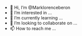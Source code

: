 - 👋 Hi, I’m @Marklorenceberon
- 👀 I’m interested in ...
- 🌱 I’m currently learning ...
- 💞️ I’m looking to collaborate on ...
- 📫 How to reach me ...

<!---
Marklorenceberon/Marklorenceberon is a ✨ special ✨ repository because its `README.md` (this file) appears on your GitHub profile.
You can click the Preview link to take a look at your changes.
--->
